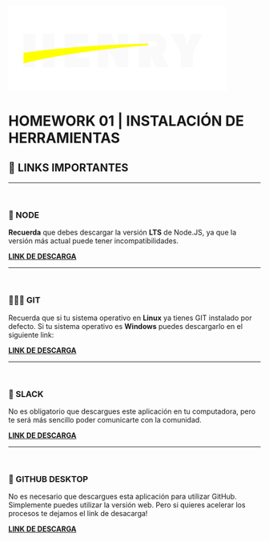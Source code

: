 ![HenryLogo](../assets/logoBannerHenry.png)

# **HOMEWORK 01 | INSTALACIÓN DE HERRAMIENTAS**

## **📌 LINKS IMPORTANTES**

---

</br >

### **📍 NODE**

**Recuerda** que debes descargar la versión **LTS** de Node.JS, ya que la versión más actual puede tener incompatibilidades.

[**LINK DE DESCARGA**](https://nodejs.org/es/)

---

</br >

### **📍🤷‍♂️ GIT**

Recuerda que si tu sistema operativo en **Linux** ya tienes GIT instalado por defecto. Si tu sistema operativo es **Windows** puedes descargarlo en el siguiente link:

[**LINK DE DESCARGA**](https://gitforwindows.org/)

---

</br >

### **📍 SLACK**

No es obligatorio que descargues este aplicación en tu computadora, pero te será más sencillo poder comunicarte con la comunidad.

[**LINK DE DESCARGA**](https://slack.com/intl/es-ar/downloads/windows)

---

</br >

### **📍 GITHUB DESKTOP**

No es necesario que descargues esta aplicación para utilizar GitHub. Simplemente puedes utilizar la versión web. Pero si quieres acelerar los procesos te dejamos el link de desacarga!

[**LINK DE DESCARGA**](https://desktop.github.com/)
